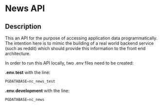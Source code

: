 # News API

## Description

This an API for the purpose of accessing application data programmatically. The intention here is to mimic the building of a real world backend service (such as reddit) which should provide this information to the front end architecture.

In order to run this API locally, two .env files need to be created:

**.env.test** with the line:

```python
PGDATABASE=nc_news_test
```

**.env.development** with the line:

```python
PGDATABASE=nc_news
```
